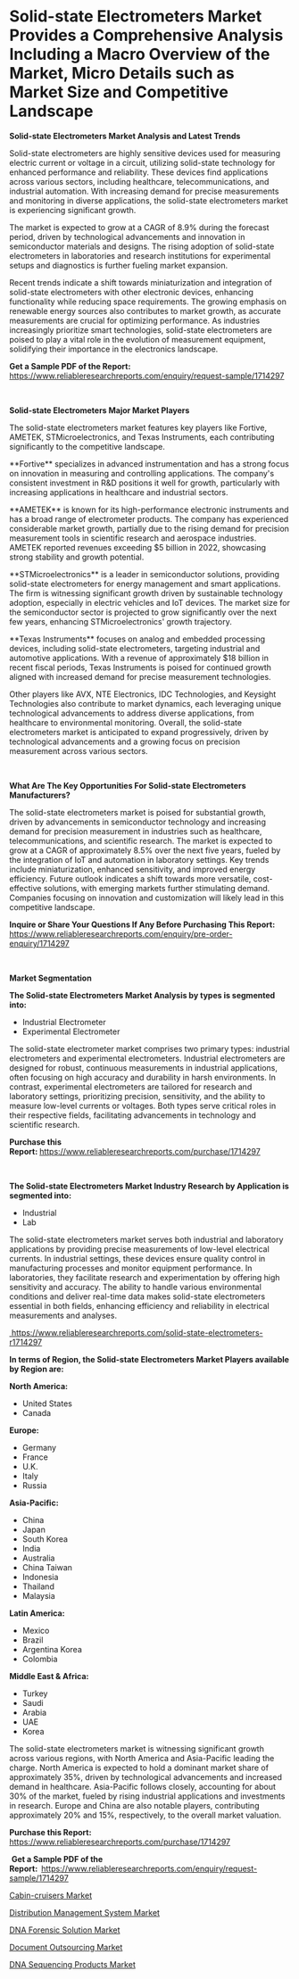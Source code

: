 <p><h1>Solid-state Electrometers Market Provides a Comprehensive Analysis Including a Macro Overview of the Market, Micro Details such as Market Size and Competitive Landscape</h1></p><p><strong>Solid-state Electrometers Market Analysis and Latest Trends</strong></p>
<p><p>Solid-state electrometers are highly sensitive devices used for measuring electric current or voltage in a circuit, utilizing solid-state technology for enhanced performance and reliability. These devices find applications across various sectors, including healthcare, telecommunications, and industrial automation. With increasing demand for precise measurements and monitoring in diverse applications, the solid-state electrometers market is experiencing significant growth.</p><p>The market is expected to grow at a CAGR of 8.9% during the forecast period, driven by technological advancements and innovation in semiconductor materials and designs. The rising adoption of solid-state electrometers in laboratories and research institutions for experimental setups and diagnostics is further fueling market expansion.</p><p>Recent trends indicate a shift towards miniaturization and integration of solid-state electrometers with other electronic devices, enhancing functionality while reducing space requirements. The growing emphasis on renewable energy sources also contributes to market growth, as accurate measurements are crucial for optimizing performance. As industries increasingly prioritize smart technologies, solid-state electrometers are poised to play a vital role in the evolution of measurement equipment, solidifying their importance in the electronics landscape.</p></p>
<p><strong>Get a Sample PDF of the Report:&nbsp;</strong> <a href="https://www.reliableresearchreports.com/enquiry/request-sample/1714297?utm_campaign=1676&utm_medium=2&utm_source=Github&utm_content=ia&utm_term=22102024&utm_id=solid-state-electrometers">https://www.reliableresearchreports.com/enquiry/request-sample/1714297</a></p>
<p>&nbsp;</p>
<p><strong>Solid-state Electrometers Major Market Players</strong></p>
<p><p>The solid-state electrometers market features key players like Fortive, AMETEK, STMicroelectronics, and Texas Instruments, each contributing significantly to the competitive landscape. </p><p>**Fortive** specializes in advanced instrumentation and has a strong focus on innovation in measuring and controlling applications. The company's consistent investment in R&D positions it well for growth, particularly with increasing applications in healthcare and industrial sectors.</p><p>**AMETEK** is known for its high-performance electronic instruments and has a broad range of electrometer products. The company has experienced considerable market growth, partially due to the rising demand for precision measurement tools in scientific research and aerospace industries. AMETEK reported revenues exceeding $5 billion in 2022, showcasing strong stability and growth potential.</p><p>**STMicroelectronics** is a leader in semiconductor solutions, providing solid-state electrometers for energy management and smart applications. The firm is witnessing significant growth driven by sustainable technology adoption, especially in electric vehicles and IoT devices. The market size for the semiconductor sector is projected to grow significantly over the next few years, enhancing STMicroelectronics' growth trajectory.</p><p>**Texas Instruments** focuses on analog and embedded processing devices, including solid-state electrometers, targeting industrial and automotive applications. With a revenue of approximately $18 billion in recent fiscal periods, Texas Instruments is poised for continued growth aligned with increased demand for precise measurement technologies.</p><p>Other players like AVX, NTE Electronics, IDC Technologies, and Keysight Technologies also contribute to market dynamics, each leveraging unique technological advancements to address diverse applications, from healthcare to environmental monitoring. Overall, the solid-state electrometers market is anticipated to expand progressively, driven by technological advancements and a growing focus on precision measurement across various sectors.</p></p>
<p>&nbsp;</p>
<p><strong>What Are The Key Opportunities For Solid-state Electrometers Manufacturers?</strong></p>
<p><p>The solid-state electrometers market is poised for substantial growth, driven by advancements in semiconductor technology and increasing demand for precision measurement in industries such as healthcare, telecommunications, and scientific research. The market is expected to grow at a CAGR of approximately 8.5% over the next five years, fueled by the integration of IoT and automation in laboratory settings. Key trends include miniaturization, enhanced sensitivity, and improved energy efficiency. Future outlook indicates a shift towards more versatile, cost-effective solutions, with emerging markets further stimulating demand. Companies focusing on innovation and customization will likely lead in this competitive landscape.</p></p>
<p><strong>Inquire or Share Your Questions If Any Before Purchasing This Report:</strong> <a href="https://www.reliableresearchreports.com/enquiry/pre-order-enquiry/1714297?utm_campaign=1676&utm_medium=2&utm_source=Github&utm_content=ia&utm_term=22102024&utm_id=solid-state-electrometers">https://www.reliableresearchreports.com/enquiry/pre-order-enquiry/1714297</a></p>
<p>&nbsp;</p>
<p><strong>Market Segmentation</strong></p>
<p><strong>The Solid-state Electrometers Market Analysis by types is segmented into:</strong></p>
<p><ul><li>Industrial Electrometer</li><li>Experimental Electrometer</li></ul></p>
<p><p>The solid-state electrometer market comprises two primary types: industrial electrometers and experimental electrometers. Industrial electrometers are designed for robust, continuous measurements in industrial applications, often focusing on high accuracy and durability in harsh environments. In contrast, experimental electrometers are tailored for research and laboratory settings, prioritizing precision, sensitivity, and the ability to measure low-level currents or voltages. Both types serve critical roles in their respective fields, facilitating advancements in technology and scientific research.</p></p>
<p><strong>Purchase this Report:&nbsp;</strong><a href="https://www.reliableresearchreports.com/purchase/1714297?utm_campaign=1676&utm_medium=2&utm_source=Github&utm_content=ia&utm_term=22102024&utm_id=solid-state-electrometers">https://www.reliableresearchreports.com/purchase/1714297</a></p>
<p>&nbsp;</p>
<p><strong>The Solid-state Electrometers Market Industry Research by Application is segmented into:</strong></p>
<p><ul><li>Industrial</li><li>Lab</li></ul></p>
<p><p>The solid-state electrometers market serves both industrial and laboratory applications by providing precise measurements of low-level electrical currents. In industrial settings, these devices ensure quality control in manufacturing processes and monitor equipment performance. In laboratories, they facilitate research and experimentation by offering high sensitivity and accuracy. The ability to handle various environmental conditions and deliver real-time data makes solid-state electrometers essential in both fields, enhancing efficiency and reliability in electrical measurements and analyses.</p></p>
<p><a href="https://www.reliableresearchreports.com/solid-state-electrometers-r1714297?utm_campaign=1676&utm_medium=2&utm_source=Github&utm_content=ia&utm_term=22102024&utm_id=solid-state-electrometers">&nbsp;https://www.reliableresearchreports.com/solid-state-electrometers-r1714297</a></p>
<p><strong>In terms of Region, the Solid-state Electrometers Market Players available by Region are:</strong></p>
<p>
    <p> <strong> North America: </strong>
        <ul>
            <li>United States</li>
            <li>Canada</li>
        </ul>
        </p> 
    <p> <strong> Europe: </strong>
        <ul>
            <li>Germany</li>
            <li>France</li>
            <li>U.K.</li>
            <li>Italy</li>
            <li>Russia</li>
        </ul>
        </p> 
    <p> <strong> Asia-Pacific: </strong>
        <ul>
            <li>China</li>
            <li>Japan</li>
            <li>South Korea</li>
            <li>India</li>
            <li>Australia</li>
            <li>China Taiwan</li>
            <li>Indonesia</li>
            <li>Thailand</li>
            <li>Malaysia</li>
        </ul>
        </p> 
    <p> <strong> Latin America: </strong>
        <ul>
            <li>Mexico</li>
            <li>Brazil</li>
            <li>Argentina Korea</li>
            <li>Colombia</li>
        </ul>
        </p> 
    <p> <strong> Middle East & Africa: </strong>
        <ul>
            <li>Turkey</li>
            <li>Saudi</li>
            <li>Arabia</li>
            <li>UAE</li>
            <li>Korea</li>
        </ul>
    </p>
    </p>
<p><p>The solid-state electrometers market is witnessing significant growth across various regions, with North America and Asia-Pacific leading the charge. North America is expected to hold a dominant market share of approximately 35%, driven by technological advancements and increased demand in healthcare. Asia-Pacific follows closely, accounting for about 30% of the market, fueled by rising industrial applications and investments in research. Europe and China are also notable players, contributing approximately 20% and 15%, respectively, to the overall market valuation.</p></p>
<p><strong>Purchase this Report: </strong><a href="https://www.reliableresearchreports.com/purchase/1714297?utm_campaign=1676&utm_medium=2&utm_source=Github&utm_content=ia&utm_term=22102024&utm_id=solid-state-electrometers">https://www.reliableresearchreports.com/purchase/1714297</a></p>
<p>&nbsp;<strong>Get a Sample PDF of the Report:&nbsp;&nbsp;</strong><a href="https://www.reliableresearchreports.com/enquiry/request-sample/1714297?utm_campaign=1676&utm_medium=2&utm_source=Github&utm_content=ia&utm_term=22102024&utm_id=solid-state-electrometers">https://www.reliableresearchreports.com/enquiry/request-sample/1714297</a></p>
<p><strong></strong></p>
<p><p><a href="https://github.com/MatthewHernandez403/Market-Research-Report-List-1/blob/main/cabin-cruisers-market.md?utm_campaign=1676&utm_medium=2&utm_source=Github&utm_content=ia&utm_term=22102024&utm_id=solid-state-electrometers">Cabin-cruisers Market</a></p><p><a href="https://www.linkedin.com/pulse/distribution-management-system-market-segmentation-applications-p1ngc?utm_campaign=1676&utm_medium=2&utm_source=Github&utm_content=ia&utm_term=22102024&utm_id=solid-state-electrometers">Distribution Management System Market</a></p><p><a href="https://www.linkedin.com/pulse/influencing-factors-dna-forensic-solution-market-insights-growth-cg2fc?utm_campaign=1676&utm_medium=2&utm_source=Github&utm_content=ia&utm_term=22102024&utm_id=solid-state-electrometers">DNA Forensic Solution Market</a></p><p><a href="https://www.linkedin.com/pulse/emerging-trends-document-outsourcing-market-global-outlook-igxvc?utm_campaign=1676&utm_medium=2&utm_source=Github&utm_content=ia&utm_term=22102024&utm_id=solid-state-electrometers">Document Outsourcing Market</a></p><p><a href="https://www.linkedin.com/pulse/dna-sequencing-products-market-segmentation-geographical-regions-msjmc?utm_campaign=1676&utm_medium=2&utm_source=Github&utm_content=ia&utm_term=22102024&utm_id=solid-state-electrometers">DNA Sequencing Products Market</a></p></p>